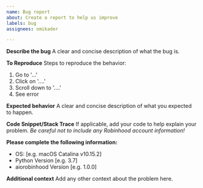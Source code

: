 ```yaml
---
name: Bug report
about: Create a report to help us improve
labels: bug
assignees: omikader

---
```


**Describe the bug**
A clear and concise description of what the bug is.

**To Reproduce**
Steps to reproduce the behavior:
1. Go to '...'
2. Click on '....'
3. Scroll down to '....'
4. See error

**Expected behavior**
A clear and concise description of what you expected to happen.

**Code Snippet/Stack Trace**
If applicable, add your code to help explain your problem. *Be careful not to include any Robinhood account information!*

**Please complete the following information:**
- OS: [e.g. macOS Catalina v10.15.2]
- Python Version [e.g. 3.7]
- aiorobinhood Version [e.g. 1.0.0]

**Additional context**
Add any other context about the problem here.
